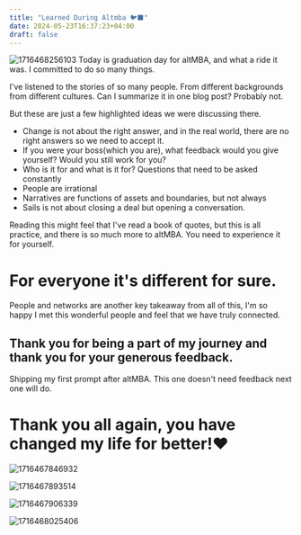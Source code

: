 ```yaml
---
title: "Learned During Altmba 🐦‍⬛"
date: 2024-05-23T16:37:23+04:00
draft: false
---
```

![1716468256103](/images/learned-during-altmba/1716468256103.png)
Today is graduation day for altMBA, and what a ride it was.
I committed to do so many things.

I've listened to the stories of so many people. From different backgrounds from different cultures. Can I summarize it in one blog post? Probably not.

But these are just a few highlighted ideas we were discussing there.

- Change is not about the right answer, and in the real world, there are no right answers so we need to accept it. 
- If you were your boss(which you are), what feedback would you give yourself? Would you still work for you?
- Who is it for and what is it for? Questions that need to be asked constantly
- People are irrational
- Narratives are functions of assets and boundaries, but not always
- Sails is not about closing a deal but opening a conversation.

Reading this might feel that I've read a book of quotes, but this is all practice, and there is so much more to altMBA. You need to experience it for yourself. 

# For everyone it's different for sure.

People and networks are another key takeaway from all of this, I'm so happy I met this wonderful people and feel that we have truly connected. 

## Thank you for being a part of my journey and thank you for your generous feedback.

Shipping my first prompt after altMBA. This one doesn't need feedback next one will do. 

# Thank you all again, you have changed my life for better!♥️
![1716467846932](/images/learned-during-altmba/1716467846932.png)

![1716467893514](/images/learned-during-altmba/1716467893514.png)

![1716467906339](/images/learned-during-altmba/1716467904313.png)

![1716468025406](/images/learned-during-altmba/1716468025406.png)